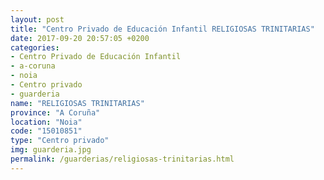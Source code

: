 ```yaml
---
layout: post
title: "Centro Privado de Educación Infantil RELIGIOSAS TRINITARIAS"
date: 2017-09-20 20:57:05 +0200
categories:
- Centro Privado de Educación Infantil
- a-coruna
- noia
- Centro privado
- guarderia
name: "RELIGIOSAS TRINITARIAS"
province: "A Coruña"
location: "Noia"
code: "15010851"
type: "Centro privado"
img: guarderia.jpg
permalink: /guarderias/religiosas-trinitarias.html
---
```

